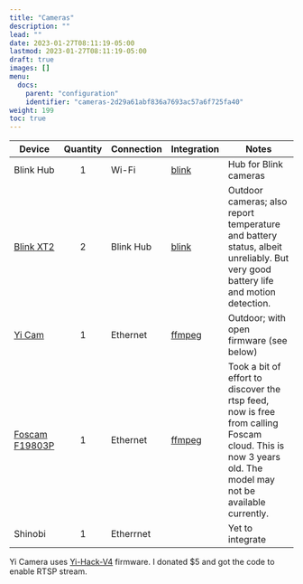 ```yaml
---
title: "Cameras"
description: ""
lead: ""
date: 2023-01-27T08:11:19-05:00
lastmod: 2023-01-27T08:11:19-05:00
draft: true
images: []
menu:
  docs:
    parent: "configuration"
    identifier: "cameras-2d29a61abf836a7693ac57a6f725fa40"
weight: 199
toc: true
---
```

| Device                                                       | Quantity | Connection | Integration                                                  | Notes                                                        |
| ------------------------------------------------------------ | :------: | ---------- | ------------------------------------------------------------ | ------------------------------------------------------------ |
| Blink Hub                                                    |    1     | Wi-Fi      | [blink](https://www.home-assistant.io/integrations/blink/)   | Hub for Blink cameras                                        |
| [Blink XT2](https://www.amazon.ca/All-new-Blink-Outdoor-Security-included/dp/B07M5HWTZ9/ref=sr_1_3?keywords=blink+xt2&qid=1587943651&s=electronics&sr=1-3) |    2     | Blink Hub  | [blink](https://www.home-assistant.io/integrations/blink/)   | Outdoor cameras; also report temperature and battery status, albeit unreliably.  But very good battery life and motion detection. |
| [Yi Cam](https://www.amazon.ca/YI-Waterproof-Surveillance-Detection-Deterrent/dp/B01CW49AGG/ref=sr_1_3?crid=3ZAN4H0MBKIR&keywords=yi+camera+outdoor&qid=1587943783&s=electronics&sprefix=yi+cam%2Celectronics%2C156&sr=1-3) |    1     | Ethernet   | [ffmpeg](https://www.home-assistant.io/integrations/camera.ffmpeg/) | Outdoor; with open firmware (see below)                      |
| [Foscam F19803P](https://www.amazon.ca/FI9803P-Megapixel-1280x720p-Outdoor-Wireless/dp/B00M6TD4HO) |    1     | Ethernet   | [ffmpeg](https://www.home-assistant.io/integrations/camera.ffmpeg/) | Took a bit of effort to discover the rtsp feed, now is free from calling Foscam cloud.  This is now 3 years old.  The model may not be available currently. |
| Shinobi                                                      |    1     | Etherrnet  |                                                              | Yet to integrate                                             |

Yi Camera uses [Yi-Hack-V4](https://github.com/TheCrypt0/yi-hack-v4) firmware.  I donated $5 and got the code to enable RTSP stream.  